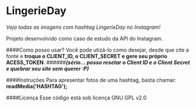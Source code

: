 ﻿LingerieDay
===========
*Veja todas as imagens com hashtag LingerieDay no Instagram!*


Projeto desenvolvido como caso de estudo da API do Instagram.

####Como posso usar?
Você pode utizá-lo como desejar, desde que cite a fonte e **troque o CLIENT_ID, o CLIENT_SECRET e gere seu próprio ACESS_TOKEN**.
######***(sério... posso resetar o Client ID e o Client Secret e quebrar seu site sem querer :P)***

####Instruções
Para apresentar fotos de uma hashtag, basta chamar: **readMedia('HASHTAG');**

####Licença
Esse código está sob licença GNU GPL v2.0